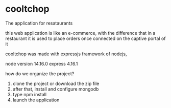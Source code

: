 # cooltchop
The application for resataurants

this web application is like an e-commerce, with the difference that in a restaurant it is used to place orders once connected on the captive portal of it

cooltchop was made with expressjs framework of nodejs, 

node version 14.16.0
express 4.16.1

how do we organize the project?

1. clone the project or download the zip file
2. after that, install and configure mongodb
3. type npm install
4. launch the application 
